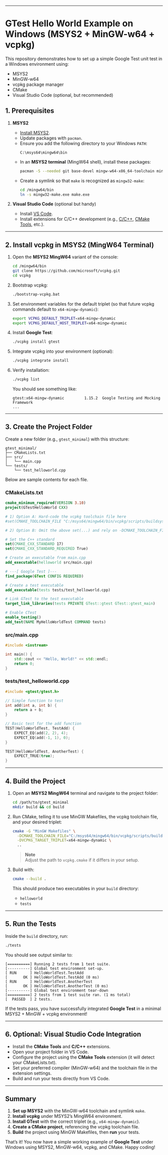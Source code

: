 
---

# GTest Hello World Example on Windows (MSYS2 + MinGW-w64 + vcpkg)

This repository demonstrates how to set up a simple Google Test unit test in a Windows environment using:

- MSYS2
- MinGW-w64
- vcpkg package manager
- CMake
- Visual Studio Code (optional, but recommended)

## 1. Prerequisites

1. **MSYS2**  
   - [Install MSYS2](https://www.msys2.org/).  
   - Update packages with `pacman`.  
   - Ensure you add the following directory to your Windows `PATH`:
     ```
     C:\msys64\mingw64\bin
     ```
   - In an **MSYS2 terminal** (MingW64 shell), install these packages:
     ```bash
     pacman -S --needed git base-devel mingw-w64-x86_64-toolchain mingw-w64-x86_64-clang mingw-w64-x86_64-cmake
     ```
   - Create a symlink so that `make` is recognized as `mingw32-make`:
     ```bash
     cd /mingw64/bin
     ln -s mingw32-make.exe make.exe
     ```

2. **Visual Studio Code** (optional but handy)  
   - Install [VS Code](https://code.visualstudio.com/).  
   - Install extensions for C/C++ development (e.g., [C/C++](https://marketplace.visualstudio.com/items?itemName=ms-vscode.cpptools), [CMake Tools](https://marketplace.visualstudio.com/items?itemName=ms-vscode.cmake-tools), etc.).

---

## 2. Install vcpkg in MSYS2 (MingW64 Terminal)

1. Open the **MSYS2 MingW64** variant of the console:
   ```bash
   cd /mingw64/bin
   git clone https://github.com/microsoft/vcpkg.git
   cd vcpkg
   ```
2. Bootstrap vcpkg:
   ```bash
   ./bootstrap-vcpkg.bat
   ```
3. Set environment variables for the default triplet (so that future vcpkg commands default to `x64-mingw-dynamic`):
   ```bash
   export VCPKG_DEFAULT_TRIPLET=x64-mingw-dynamic
   export VCPKG_DEFAULT_HOST_TRIPLET=x64-mingw-dynamic
   ```
4. Install **Google Test**:
   ```bash
   ./vcpkg install gtest
   ```
5. Integrate vcpkg into your environment (optional):
   ```bash
   ./vcpkg integrate install
   ```
6. Verify installation:
   ```bash
   ./vcpkg list
   ```
   You should see something like:
   ```
   gtest:x64-mingw-dynamic         1.15.2  Google Testing and Mocking Framework
   ...
   ```

---

## 3. Create the Project Folder

Create a new folder (e.g., `gtest_minimal`) with this structure:

```
gtest_minimal/
├── CMakeLists.txt
├── src/
│   └── main.cpp
└── tests/
    └── test_helloworld.cpp
```

Below are sample contents for each file.

### CMakeLists.txt

```cmake
cmake_minimum_required(VERSION 3.10)
project(GTestHelloWorld CXX)

# 1) Option A: Hard-code the vcpkg toolchain file here
#set(CMAKE_TOOLCHAIN_FILE "C:/msys64/mingw64/bin/vcpkg/scripts/buildsystems/vcpkg.cmake" CACHE STRING "" FORCE)

# 2) Option B: Omit the above set(...) and rely on -DCMAKE_TOOLCHAIN_FILE=... in the command line

# Set the C++ standard
set(CMAKE_CXX_STANDARD 17)
set(CMAKE_CXX_STANDARD_REQUIRED True)

# Create an executable from main.cpp
add_executable(helloworld src/main.cpp)

# ---[ Google Test ]---
find_package(GTest CONFIG REQUIRED)

# Create a test executable
add_executable(tests tests/test_helloworld.cpp)

# Link GTest to the test executable
target_link_libraries(tests PRIVATE GTest::gtest GTest::gtest_main)

# Enable CTest
enable_testing()
add_test(NAME MyHelloWorldTest COMMAND tests)
```

### src/main.cpp

```cpp
#include <iostream>

int main() {
    std::cout << "Hello, World!" << std::endl;
    return 0;
}
```

### tests/test_helloworld.cpp

```cpp
#include <gtest/gtest.h>

// Simple function to test
int add(int a, int b) {
    return a + b;
}

// Basic test for the add function
TEST(HelloWorldTest, TestAdd) {
    EXPECT_EQ(add(2, 2), 4);
    EXPECT_EQ(add(-1, 1), 0);
}

TEST(HelloWorldTest, AnotherTest) {
    EXPECT_TRUE(true);
}
```

---

## 4. Build the Project

1. Open an **MSYS2 MingW64** terminal and navigate to the project folder:
   ```bash
   cd /path/to/gtest_minimal
   mkdir build && cd build
   ```
2. Run CMake, telling it to use MinGW Makefiles, the vcpkg toolchain file, and your desired triplet:
   ```bash
   cmake -G "MinGW Makefiles" \
     -DCMAKE_TOOLCHAIN_FILE="C:/msys64/mingw64/bin/vcpkg/scripts/buildsystems/vcpkg.cmake" \
     -DVCPKG_TARGET_TRIPLET=x64-mingw-dynamic \
     ..
   ```
   > **Note**  
   > Adjust the path to `vcpkg.cmake` if it differs in your setup.

3. Build with:
   ```bash
   cmake --build .
   ```
   This should produce two executables in your `build` directory:
   - `helloworld`
   - `tests`

---

## 5. Run the Tests

Inside the `build` directory, run:

```bash
./tests
```

You should see output similar to:

```
[==========] Running 2 tests from 1 test suite.
[----------] Global test environment set-up.
[ RUN      ] HelloWorldTest.TestAdd
[       OK ] HelloWorldTest.TestAdd (0 ms)
[ RUN      ] HelloWorldTest.AnotherTest
[       OK ] HelloWorldTest.AnotherTest (0 ms)
[----------] Global test environment tear-down
[==========] 2 tests from 1 test suite ran. (1 ms total)
[  PASSED  ] 2 tests.
```

If the tests pass, you have successfully integrated **Google Test** in a minimal MSYS2 + MinGW + vcpkg environment!

---

## 6. Optional: Visual Studio Code Integration

- Install the **CMake Tools** and **C/C++** extensions.  
- Open your project folder in VS Code.  
- Configure the project using the **CMake Tools** extension (it will detect your CMakeLists.txt).  
- Set your preferred compiler (MinGW-w64) and the toolchain file in the extension settings.  
- Build and run your tests directly from VS Code.

---

## Summary

1. **Set up MSYS2** with the MinGW-w64 toolchain and symlink `make`.  
2. **Install vcpkg** under MSYS2’s MingW64 environment.  
3. **Install GTest** with the correct triplet (e.g., `x64-mingw-dynamic`).  
4. **Create a CMake project**, referencing the vcpkg toolchain file.  
5. **Build** the project using MinGW Makefiles, then **run** your tests.

That’s it! You now have a simple working example of **Google Test** under Windows using MSYS2, MinGW-w64, vcpkg, and CMake. Happy coding!